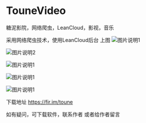 # TouneVideo
糖泥影院，网络爬虫，LeanCloud，影视，音乐

采用网络爬虫技术，使用LeanCloud后台
上图
![图片说明1](https://github.com/546554574/TouneVideo/blob/master/QQ%E6%88%AA%E5%9B%BE20180714161610.png)

![图片说明2](https://github.com/546554574/TouneVideo/blob/master/QQ%E6%88%AA%E5%9B%BE20180714161622.png)

![图片说明1](https://github.com/546554574/TouneVideo/blob/master/QQ%E6%88%AA%E5%9B%BE20180714161651.png)

![图片说明1](https://github.com/546554574/TouneVideo/blob/master/QQ%E6%88%AA%E5%9B%BE20180714161927.png)

![图片说明1](https://github.com/546554574/TouneVideo/blob/master/QQ%E6%88%AA%E5%9B%BE20180714161538.png)

下载地址
	https://fir.im/toune
  
  如有疑问，可下载软件，联系作者
  或者给作者留言


